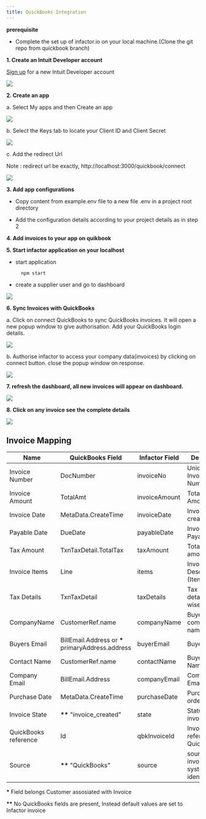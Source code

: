 ```yaml
---
title: QuickBooks Integration
---
```


**prerequisite**

 - Complete the set up of infactor.io on your local machine.(Clone the git repo from quickbook branch)

**1. Create an Intuit Developer account**

[Sign up](https://developer.intuit.com/v2/ui#/signup) for a new Intuit Developer account

<p>
    <img src="../../../developer-html/assets/images/quickbook/qbk-signup.png"/>
</p>

**2. Create an app**

a. Select My apps and then Create an app

<p>
    <img src="../../../developer-html/assets/images/quickbook/qbk-create-app.png"/>
</p>

b. Select the Keys tab to locate your Client ID and Client Secret

<p>
    <img src="../../../developer-html/assets/images/quickbook/qbk-generate-keys.png"/>
</p>

c. Add the redirect Url

Note : redirect url be exactly, http://localhost:3000/quickbook/connect

<p>
    <img src="../../../developer-html/assets/images/quickbook/qbk-redirect-url.png"/>
</p>

**3. Add app configurations**

- Copy content from example.env file to a new file .env in a project root directory

- Add the configuration details according to your project details as in step 2

**4. Add invoices to your app on quikbook**

**5. Start infactor application on your localhost**

- start application 

		npm start

- create a supplier user and go to dashboard

<p>
    <img src="../../../developer-html/assets/images/quickbook/qbk-dash-empty.png"/>
</p>

**6. Sync Invoices with QuickBooks**

a. Click on connect QuickBooks to sync QuickBooks invoices. It will open a new popup window to give authorisation. Add your QuickBooks login details.

<p>
    <img src="../../../developer-html/assets/images/quickbook/qbk-login.png"/>
</p>

b. Authorise infactor to access your company data(invoices) by clicking on connect button. close the popup window on response.

<p>
    <img src="../../../developer-html/assets/images/quickbook/qbk-loginauth.png"/>
</p>

**7. refresh the dashboard, all new invoices will appear on dashboard.**

<p>
    <img src="../../../developer-html/assets/images/quickbook/qbk-dash-connect.png"/>
</p>

**8. Click on any invoice see the complete details**

<p>
    <img src="../../../developer-html/assets/images/quickbook/qbk-invoicedetails.png"/>
</p>

## Invoice Mapping

| Name | QuickBooks Field | Infactor Field | Description |
| ---- | --------------- | -------------- | ----------- |
| Invoice Number | DocNumber | invoiceNo | Unique Invoice Number |
| Invoice Amount | TotalAmt | invoiceAmount | Total Invoice Amount |
| Invoice Date | MetaData.CreateTime | invoiceDate | Invoice created date |
| Payable Date | DueDate | payableDate | Invoice Payable Date |
| Tax Amount | TxnTaxDetail.TotalTax | taxAmount | Total tax amount |
| Invoice Items | Line | items | Invoice Description (Item wise) |
| Tax Details | TxnTaxDetail | taxDetails | Tax details(Invoice wise) |
| CompanyName | CustomerRef.name | companyName | Buyers company name |
| Buyers Email | BillEmail.Address or **\*** primaryAddress.address | buyerEmail | Buyers Email |
| Contact Name | CustomerRef.name | contactName | Buyer Contact Name |
| Company Email | BillEmail.Address | companyEmail | Company Email |
| Purchase Date | MetaData.CreateTime | purchaseDate | Purchase order date |
| Invoice State | **\*\*** "invoice_created" | state | Status of the invoice |
| QuickBooks reference | Id | qbkInvoiceId | Invoice reference for QuickBooks |
| Source | **\*\*** "QuickBooks" | source | source of invoice (ERP system identifier) |

**\*** Field belongs Customer assosiated with Invoice

**\*\*** No QuickBooks fields are present, Instead default values are set to Infactor invoice
